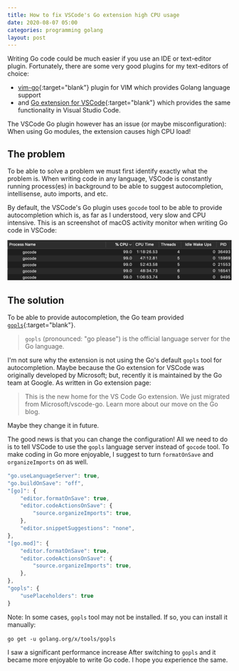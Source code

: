 ```yaml
---
title: How to fix VSCode's Go extension high CPU usage
date: 2020-08-07 05:00
categories: programming golang
layout: post
---
```


Writing Go code could be much easier if you use an IDE or text-editor plugin. Fortunately, there are some very good plugins for my text-editors of choice:

- [vim-go](https://github.com/fatih/vim-go){:target="blank"} plugin for VIM which provides Golang language support
- and [Go extension for VSCode](https://marketplace.visualstudio.com/items?itemName=golang.Go){:target="blank"} which provides the same functionality in Visual Studio Code.

The VSCode Go plugin however has an issue (or maybe misconfiguration): When using Go modules, the extension causes high CPU load!

## The problem

To be able to solve a problem we must first identify exactly what the problem is. When writing code in any language, VSCode is constantly running process(es) in background to be able to suggest autocompletion, intellisense, auto imports, and etc.

By default, the VSCode's Go plugin uses `gocode` tool to be able to provide autocompletion which is, as far as I understood, very slow and CPU intensive. This is an screenshot of macOS activity monitor when writing Go code in VSCode:

![GoCode high CPU load](/assets/images/gocode-high-cpu-load.png)

## The solution

To be able to provide autocompletion, the Go team provided [`gopls`](https://github.com/golang/tools/tree/master/gopls){:target="blank"}.

>`gopls` (pronounced: "go please") is the official language server for the Go language.

I'm not sure why the extension is not using the Go's default `gopls` tool for autocompletion. Maybe because the Go extension for VSCode was originally developed by Microsoft; but, recently it is maintained by the Go team at Google. As written in Go extension page:

>This is the new home for the VS Code Go extension. We just migrated from Microsoft/vscode-go. Learn more about our move on the Go blog.

Maybe they change it in future.

The good news is that you can change the configuration! All we need to do is to tell VSCode to use the `gopls` language server instead of `gocode` tool. To make coding in Go more enjoyable, I suggest to turn `formatOnSave` and `organizeImports` on as well. 

```js
"go.useLanguageServer": true,
"go.buildOnSave": "off",
"[go]": {
    "editor.formatOnSave": true,
    "editor.codeActionsOnSave": {
        "source.organizeImports": true,
    },
    "editor.snippetSuggestions": "none",
},
"[go.mod]": {
    "editor.formatOnSave": true,
    "editor.codeActionsOnSave": {
        "source.organizeImports": true,
    },
},
"gopls": {
    "usePlaceholders": true
}
```

Note: In some cases, `gopls` tool may not be installed. If so, you can install it manually:

`
go get -u golang.org/x/tools/gopls
`

I saw a significant performance increase After switching to `gopls` and it became more enjoyable to write Go code. I hope you experience the same.
